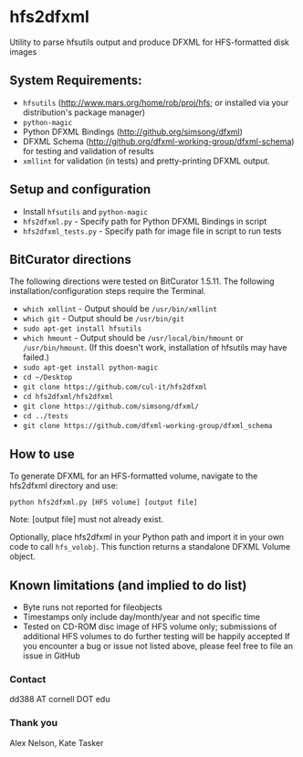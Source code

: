 # hfs2dfxml
Utility to parse hfsutils output and produce DFXML for HFS-formatted disk images

## System Requirements:
* `hfsutils` (http://www.mars.org/home/rob/proj/hfs; or installed via your distribution's package manager)
* `python-magic`
* Python DFXML Bindings (http://github.org/simsong/dfxml)
* DFXML Schema (http://github.org/dfxml-working-group/dfxml-schema) for testing and validation of results
* `xmllint` for validation (in tests) and pretty-printing DFXML output.

## Setup and configuration
* Install `hfsutils` and `python-magic`
* `hfs2dfxml.py` - Specify path for Python DFXML Bindings in script
* `hfs2dfxml_tests.py` - Specify path for image file in script to run tests

## BitCurator directions
The following directions were tested on BitCurator 1.5.11. The following installation/configuration steps require the Terminal.
* `which xmllint` - Output should be `/usr/bin/xmllint`
* `which git` - Output should be `/usr/bin/git`
* `sudo apt-get install hfsutils`
* `which hmount` - Output should be `/usr/local/bin/hmount` or `/usr/bin/hmount`. (If this doesn't work, installation of hfsutils may have failed.)
* `sudo apt-get install python-magic`
* `cd ~/Desktop`
* `git clone https://github.com/cul-it/hfs2dfxml`
* `cd hfs2dfxml/hfs2dfxml`
* `git clone https://github.com/simsong/dfxml/`
* `cd ../tests`
* `git clone https://github.com/dfxml-working-group/dfxml_schema`

## How to use
To generate DFXML for an HFS-formatted volume, navigate to the hfs2dfxml directory and use:

`python hfs2dfxml.py [HFS volume] [output file]`

Note: [output file] must not already exist.

Optionally, place hfs2dfxml in your Python path and import it in your own code to call `hfs_volobj`. This function returns a standalone DFXML Volume object.

## Known limitations (and implied to do list)
* Byte runs not reported for fileobjects
* Timestamps only include day/month/year and not specific time
* Tested on CD-ROM disc image of HFS volume only; submissions of additional HFS volumes to do further testing will be happily accepted
If you encounter a bug or issue not listed above, please feel free to file an issue in GitHub

### Contact
dd388 AT cornell DOT edu

### Thank you
Alex Nelson, Kate Tasker
